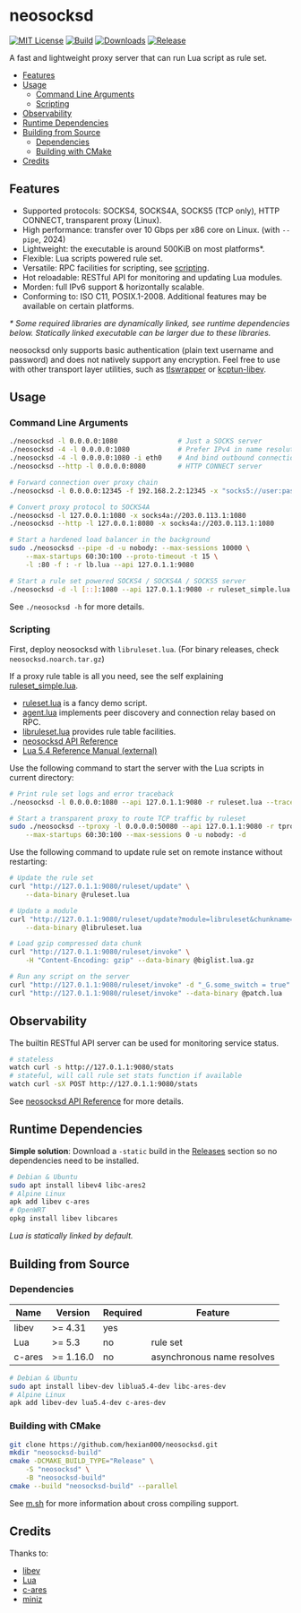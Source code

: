 # neosocksd

[![MIT License](https://img.shields.io/github/license/hexian000/neosocksd)](https://github.com/hexian000/neosocksd/blob/master/LICENSE)
[![Build](https://github.com/hexian000/neosocksd/actions/workflows/build.yml/badge.svg)](https://github.com/hexian000/neosocksd/actions/workflows/build.yml)
[![Downloads](https://img.shields.io/github/downloads/hexian000/neosocksd/total.svg)](https://github.com/hexian000/neosocksd/releases)
[![Release](https://img.shields.io/github/release/hexian000/neosocksd.svg?style=flat)](https://github.com/hexian000/neosocksd/releases)

A fast and lightweight proxy server that can run Lua script as rule set.

- [Features](#features)
- [Usage](#usage)
  - [Command Line Arguments](#command-line-arguments)
  - [Scripting](#scripting)
- [Observability](#observability)
- [Runtime Dependencies](#runtime-dependencies)
- [Building from Source](#building-from-source)
  - [Dependencies](#dependencies)
  - [Building with CMake](#building-with-cmake)
- [Credits](#credits)


## Features

- Supported protocols: SOCKS4, SOCKS4A, SOCKS5 (TCP only), HTTP CONNECT, transparent proxy (Linux).
- High performance: transfer over 10 Gbps per x86 core on Linux. (with `--pipe`, 2024)
- Lightweight: the executable is around 500KiB on most platforms\*.
- Flexible: Lua scripts powered rule set.
- Versatile: RPC facilities for scripting, see [scripting](#scripting).
- Hot reloadable: RESTful API for monitoring and updating Lua modules.
- Morden: full IPv6 support & horizontally scalable.
- Conforming to: ISO C11, POSIX.1-2008. Additional features may be available on certain platforms.

*\* Some required libraries are dynamically linked, see runtime dependencies below. Statically linked executable can be larger due to these libraries.*

neosocksd only supports basic authentication (plain text username and password) and does not natively support any encryption. Feel free to use with other transport layer utilities, such as [tlswrapper](https://github.com/hexian000/tlswrapper) or [kcptun-libev](https://github.com/hexian000/kcptun-libev).


## Usage
### Command Line Arguments

```sh
./neosocksd -l 0.0.0.0:1080               # Just a SOCKS server
./neosocksd -4 -l 0.0.0.0:1080            # Prefer IPv4 in name resolution
./neosocksd -4 -l 0.0.0.0:1080 -i eth0    # And bind outbound connections to eth0
./neosocksd --http -l 0.0.0.0:8080        # HTTP CONNECT server

# Forward connection over proxy chain
./neosocksd -l 0.0.0.0:12345 -f 192.168.2.2:12345 -x "socks5://user:pass@192.168.1.1:1080,http://192.168.2.1:8080"

# Convert proxy protocol to SOCKS4A
./neosocksd -l 127.0.0.1:1080 -x socks4a://203.0.113.1:1080
./neosocksd --http -l 127.0.0.1:8080 -x socks4a://203.0.113.1:1080

# Start a hardened load balancer in the background
sudo ./neosocksd --pipe -d -u nobody: --max-sessions 10000 \
    --max-startups 60:30:100 --proto-timeout -t 15 \
    -l :80 -f : -r lb.lua --api 127.0.1.1:9080

# Start a rule set powered SOCKS4 / SOCKS4A / SOCKS5 server
./neosocksd -d -l [::]:1080 --api 127.0.1.1:9080 -r ruleset_simple.lua
```

See `./neosocksd -h` for more details.

### Scripting

First, deploy neosocksd with `libruleset.lua`. (For binary releases, check `neosocksd.noarch.tar.gz`)

If a proxy rule table is all you need, see the self explaining [ruleset_simple.lua](ruleset_simple.lua).

- [ruleset.lua](ruleset.lua) is a fancy demo script.
- [agent.lua](agent.lua) implements peer discovery and connection relay based on RPC.
- [libruleset.lua](libruleset.lua) provides rule table facilities.
- [neosocksd API Reference](https://github.com/hexian000/neosocksd/wiki/API-Reference)
- [Lua 5.4 Reference Manual (external)](https://www.lua.org/manual/5.4/manual.html)

Use the following command to start the server with the Lua scripts in current directory:

```sh
# Print rule set logs and error traceback
./neosocksd -l 0.0.0.0:1080 --api 127.0.1.1:9080 -r ruleset.lua --traceback --loglevel 6

# Start a transparent proxy to route TCP traffic by ruleset
sudo ./neosocksd --tproxy -l 0.0.0.0:50080 --api 127.0.1.1:9080 -r tproxy.lua \
    --max-startups 60:30:100 --max-sessions 0 -u nobody: -d
```

Use the following command to update rule set on remote instance without restarting:

```sh
# Update the rule set
curl "http://127.0.1.1:9080/ruleset/update" \
    --data-binary @ruleset.lua

# Update a module
curl "http://127.0.1.1:9080/ruleset/update?module=libruleset&chunkname=%40libruleset.lua" \
    --data-binary @libruleset.lua

# Load gzip compressed data chunk
curl "http://127.0.1.1:9080/ruleset/invoke" \
    -H "Content-Encoding: gzip" --data-binary @biglist.lua.gz

# Run any script on the server
curl "http://127.0.1.1:9080/ruleset/invoke" -d "_G.some_switch = true"
curl "http://127.0.1.1:9080/ruleset/invoke" --data-binary @patch.lua
```


## Observability

The builtin RESTful API server can be used for monitoring service status.

```sh
# stateless
watch curl -s http://127.0.1.1:9080/stats
# stateful, will call rule set stats function if available
watch curl -sX POST http://127.0.1.1:9080/stats
```

See [neosocksd API Reference](https://github.com/hexian000/neosocksd/wiki/API-Reference#restful-api) for more details.


## Runtime Dependencies

**Simple solution**: Download a `-static` build in the [Releases](https://github.com/hexian000/neosocksd/releases) section so no dependencies need to be installed.

```sh
# Debian & Ubuntu
sudo apt install libev4 libc-ares2
# Alpine Linux
apk add libev c-ares
# OpenWRT
opkg install libev libcares
```

*Lua is statically linked by default.*


## Building from Source
### Dependencies

| Name   | Version   | Required | Feature                    |
| ------ | --------- | -------- | -------------------------- |
| libev  | >= 4.31   | yes      |                            |
| Lua    | >= 5.3    | no       | rule set                   |
| c-ares | >= 1.16.0 | no       | asynchronous name resolves |

```sh
# Debian & Ubuntu
sudo apt install libev-dev liblua5.4-dev libc-ares-dev
# Alpine Linux
apk add libev-dev lua5.4-dev c-ares-dev
```

### Building with CMake

```sh
git clone https://github.com/hexian000/neosocksd.git
mkdir "neosocksd-build"
cmake -DCMAKE_BUILD_TYPE="Release" \
    -S "neosocksd" \
    -B "neosocksd-build"
cmake --build "neosocksd-build" --parallel
```

See [m.sh](m.sh) for more information about cross compiling support.


## Credits

Thanks to:
- [libev](http://software.schmorp.de/pkg/libev.html)
- [Lua](https://www.lua.org/)
- [c-ares](https://c-ares.org/)
- [miniz](https://github.com/richgel999/miniz)
